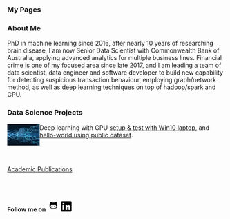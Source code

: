 ### **My Pages**

### About Me

PhD in machine learning since 2016, after nearly 10 years of researching brain disease, I am now Senior Data Scientist with Commonwealth Bank of Australia, applying advanced analytics for multiple business lines. Financial crime is one of my focused area since late 2017, and I am leading a team of data scientist, data engineer and software developer to build new capability for detecting suspicious transaction behaviour, employing graph/network method, as well as deep learning techniques on top of hadoop/spark and GPU.  

### Data Science Projects 
<img align="left" width="75" height="50" src="images/dnn_hello_world_resize.jpeg"> Deep learning with GPU [setup & test with Win10 laptop](https://github.com/lyh710/dnn_gpu_setup_test), and [hello-world using public dataset](https://github.com/lyh710/dnn_gpu_hello_world).

<br/><br/>

[Academic Publications](https://scholar.google.com/citations?user=sukavDAAAAAJ&hl=en&oi=sra)

<br/><br/>

**Follow me on** [![alt text](icons/github.png)](https://github.com/lyh710) [![alt text](icons/linkedin.png)](https://www.linkedin.com/in/yonghui-li)
